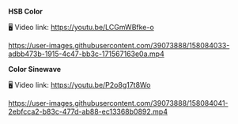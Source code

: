 **HSB Color**

🖥 Video link: https://youtu.be/LCGmWBfke-o




https://user-images.githubusercontent.com/39073888/158084033-adbb473b-1915-4c47-bb3c-171567163e0a.mp4







**Color Sinewave**

🖥 Video link: https://youtu.be/P2o8g17t8Wo




https://user-images.githubusercontent.com/39073888/158084041-2ebfcca2-b83c-477d-ab88-ec13368b0892.mp4

